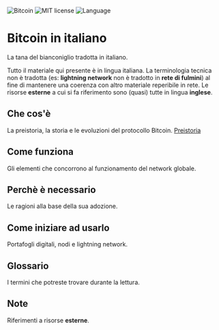 ![Bitcoin](https://img.shields.io/badge/bitcoin-btc-orange) ![MIT license](https://img.shields.io/badge/license-MIT-blue) ![Language](https://img.shields.io/badge/language-ITA-green)

# Bitcoin in italiano
La tana del bianconiglio tradotta in italiano.

Tutto il materiale qui presente è in lingua italiana. La terminologia tecnica non è tradotta (es: __lightning network__ non è tradotto in __rete di fulmini__) al fine di mantenere una coerenza con altro materiale reperibile in rete. Le risorse __esterne__ a cui si fa riferimento sono (quasi) tutte in lingua __inglese__. 

## Che cos'è
La preistoria, la storia e le evoluzioni del protocollo Bitcoin.
[Preistoria](preistoria.md "Cronologia degli eventi storici relativi a bitcoin prima che fosse rilasciato al pubblico.")

## Come funziona
Gli elementi che concorrono al funzionamento del network globale.

## Perchè è necessario 
Le ragioni alla base della sua adozione.

## Come iniziare ad usarlo
Portafogli digitali, nodi e lightning network.

## Glossario
I termini che potreste trovare durante la lettura.

## Note
Riferimenti a risorse __esterne__.
